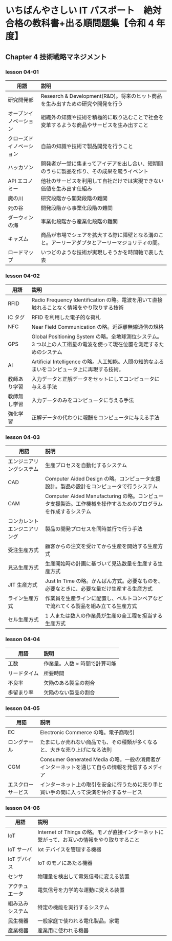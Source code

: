 # いちばんやさしい IT パスポート　絶対合格の教科書+出る順問題集【令和 4 年度】

## Chapter 4 技術戦略マネジメント

### lesson 04-01

| 用語                     | 説明                                                                                             |
| ------------------------ | :----------------------------------------------------------------------------------------------- |
| 研究開発部               | Research & Development(R&D)。将来のヒット商品を生み出すための研究や開発を行う                    |
| オープンイノベーション   | 組織外の知識や技術を積極的に取り込むことで社会を変革するような商品やサービスを生み出すこと       |
| クローズドイノベーション | 自前の知識や技術で製品開発を行うこと                                                             |
| ハッカソン               | 開発者が一堂に集まってアイデアを出し合い、短期間のうちに製品を作り、その成果を競うイベント       |
| API エコノミー           | 他社のサービスを利用して自社だけでは実現できない価値を生み出す仕組み                             |
| 魔の川                   | 研究段階から開発段階の難関                                                                       |
| 死の谷                   | 開発段階から事業化段階の難関                                                                     |
| ダーウィンの海           | 事業化段階から産業化段階の難関                                                                   |
| キャズム                 | 商品が市場でシェアを拡大する際に障壁となる溝のこと。アーリーアダプタとアーリーマジョリティの間。 |
| ロードマップ             | いつどのような技術が実現しそうかを時間軸で表した表                                               |

### lesson 04-02

| 用語         | 説明                                                                                                                 |
| ------------ | :------------------------------------------------------------------------------------------------------------------- |
| RFID         | Radio Frequency Identification の略。電波を用いて直接触れることなく情報をやり取りする技術                            |
| IC タグ      | RFID を利用した電子的な荷札                                                                                          |
| NFC          | Near Field Communication の略。近距離無線通信の規格                                                                  |
| GPS          | Global Positioning System の略。全地球測位システム。3 つ以上の人工衛星の電波を使って現在位置を測定するためのシステム |
| AI           | Artificial Intelligence の略。人工知能。人間の知的なふるまいをコンピュータ上に再現する技術。                         |
| 教師あり学習 | 入力データと正解データをセットにしてコンピュータに与える手法                                                         |
| 教師無し学習 | 入力データのみをコンピュータに与える手法                                                                             |
| 強化学習     | 正解データの代わりに報酬をコンピュータに与える手法                                                                   |

### lesson 04-03

| 用語                         | 説明                                                                                                          |
| ---------------------------- | :------------------------------------------------------------------------------------------------------------ |
| エンジニアリングシステム     | 生産プロセスを自動化するシステム                                                                              |
| CAD                          | Computer Aided Design の略。コンピュータ支援設計。製品の設計をコンピュータで行うシステム                      |
| CAM                          | Computer Aided Manufacturing の略。コンピュータ支援製造。工作機械を操作するためのプログラムを作成するシステム |
| コンカレントエンジニアリング | 製品の開発プロセスを同時並行で行う手法                                                                        |
| 受注生産方式                 | 顧客からの注文を受けてから生産を開始する生産方式                                                              |
| 見込生産方式                 | 生産開始時の計画に基づいて見込数量を生産する生産方式                                                          |
| JIT 生産方式                 | Just In Time の略。かんばん方式。必要なものを、必要なときに、必要な量だけ生産する生産方式                     |
| ライン生産方式               | 作業員を生産ラインに配置し、ベルトコンベアなどで流れてくる製品を組み立てる生産方式                            |
| セル生産方式                 | 1 人または数人の作業員が生産の全工程を担当する生産方式                                                        |

### lesson 04-04

| 用語         | 説明                          |
| ------------ | :---------------------------- |
| 工数         | 作業量。人数 × 時間で計算可能 |
| リードタイム | 所要時間                      |
| 不良率       | 欠陥のある製品の割合          |
| 歩留まり率   | 欠陥のない製品の割合          |

### lesson 04-05

| 用語               | 説明                                                                                            |
| ------------------ | :---------------------------------------------------------------------------------------------- |
| EC                 | Electronic Commerce の略。電子商取引                                                            |
| ロングテール       | たまにしか売れない商品でも、その種類が多くなると、大きな売り上げになる法則                      |
| CGM                | Consumer Generated Media の略。一般の消費者がインターネットを通じて自らの情報を発信するメディア |
| エスクローサービス | インターネット上の取引を安全に行うために売り手と買い手の間に入って決済を仲介するサービス        |

### lesson 04-06

| 用語             | 説明                                                                                        |
| ---------------- | :------------------------------------------------------------------------------------------ |
| IoT              | Internet of Things の略。モノが直接インターネットに繋がって、お互いの情報をやり取りすること |
| IoT サーバ       | Iot デバイスを管理する機器                                                                  |
| IoT デバイス     | IoT のモノにあたる機器                                                                      |
| センサ           | 物理量を検出して電気信号に変える装置                                                        |
| アクチュエータ   | 電気信号を力学的な運動に変える装置                                                          |
| 組み込みシステム | 特定の機能を実行するシステム                                                                |
| 民生機器         | 一般家庭で使われる電化製品。家電                                                            |
| 産業機器         | 産業用に使われる機器                                                                        |
